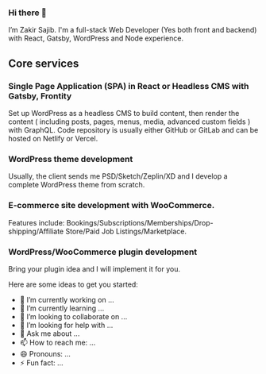 ### Hi there 👋

I’m Zakir Sajib.
I'm a full-stack Web Developer (Yes both front and backend) with React, Gatsby, WordPress and Node experience.

## Core services

### Single Page Application (SPA) in React or Headless CMS with Gatsby, Frontity
Set up WordPress as a headless CMS to build content, then render the content ( including posts, pages, menus, media, advanced custom fields ) with GraphQL. Code repository is usually either GitHub or GitLab and can be hosted on Netlify or Vercel.

### WordPress theme development
Usually, the client sends me PSD/Sketch/Zeplin/XD and I develop a complete WordPress theme from scratch.

### E-commerce site development with WooCommerce. 
Features include: Bookings/Subscriptions/Memberships/Drop-shipping/Affiliate Store/Paid Job Listings/Marketplace.

### WordPress/WooCommerce plugin development
Bring your plugin idea and I will implement it for you.


Here are some ideas to get you started:

- 🔭 I’m currently working on ...
- 🌱 I’m currently learning ...
- 👯 I’m looking to collaborate on ...
- 🤔 I’m looking for help with ...
- 💬 Ask me about ...
- 📫 How to reach me: ...
- 😄 Pronouns: ...
- ⚡ Fun fact: ...

